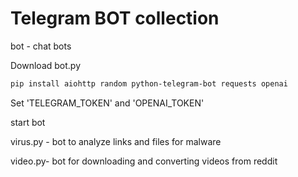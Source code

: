 # Telegram BOT collection

bot - chat bots

Download bot.py

```bash
pip install aiohttp random python-telegram-bot requests openai
```

Set 'TELEGRAM_TOKEN' and 'OPENAI_TOKEN'

start bot

virus.py - bot to analyze links and files for malware

video.py- bot for downloading and converting videos from reddit
